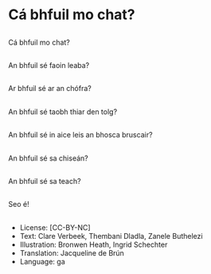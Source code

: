 # Cá bhfuil mo chat?

##
Cá bhfuil mo chat?

##
An bhfuil sé faoin leaba?

##
Ar bhfuil sé ar an chófra?

##
An bhfuil sé taobh thiar den tolg?

##
An bhfuil sé in aice leis an bhosca bruscair?

##
An bhfuil sé sa chiseán?

##
An bhfuil sé sa teach?

##
Seo é!

##
* License: [CC-BY-NC]
* Text: Clare Verbeek, Thembani Dladla, Zanele Buthelezi
* Illustration: Bronwen Heath, Ingrid Schechter
* Translation: Jacqueline de Brún
* Language: ga
